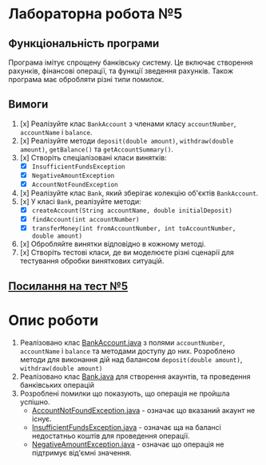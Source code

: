 # Лабораторна робота №5

## Функціональність програми

Програма імітує спрощену банківську систему. 
Це включає створення рахунків, фінансові операції, та функції зведення рахунків.
Також програма має обробляти різні типи помилок.

## Вимоги

1. [x] Реалізуйте клас `BankAccount` з членами класу `accountNumber`, `accountName` і `balance`. 
2. [x] Реалізуйте методи `deposit(double amount)`, `withdraw(double amount)`, `getBalance()` та `getAccountSummary()`. 
3. [x] Створіть спеціалізовані класи винятків:
    - [x] `InsufficientFundsException` 
    - [x] `NegativeAmountException` 
    - [x] `AccountNotFoundException`
4. [x] Реалізуйте клас `Bank`, який зберігає колекцію об'єктів `BankAccount`. 
5. [x] У класі `Bank`, реалізуйте методи:
    - [x] `createAccount(String accountName, double initialDeposit)`
    - [x] `findAccount(int accountNumber)`
    - [x] `transferMoney(int fromAccountNumber, int toAccountNumber, double amount)`
6. [x] Обробляйте винятки відповідно в кожному методі. 
7. [x] Створіть тестові класи, де ви моделюєте різні сценарії для тестування обробки виняткових ситуацій.

## [Посилання на тест №5]()


# Опис роботи

1. Реалізовано клас [BankAccount.java](BankAccount.java) з полями `accountNumber`, `accountName` і `balance` та методами доступу до них. 
   Розроблено методи для виконання дій над балансом `deposit(double amount)`, `withdraw(double amount)`
2. Реалізовано клас [Bank.java](Bank.java) для створення акаунтів, та проведення банківських операцій
3. Розроблені помилки що показують, що операція не пройшла успішно.
   - [AccountNotFoundException.java](exceptions/AccountNotFoundException.java) - означає що вказаний акаунт не існує.
   - [InsufficientFundsException.java](exceptions/InsufficientFundsException.java) - означає ща на балансі недостатньо коштів для проведення операції.
   - [NegativeAmountException.java](exceptions/NegativeAmountException.java) - означає що операція не підтримує від'ємні значення.
